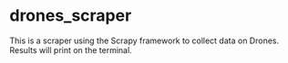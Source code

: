 # drones_scraper

This is a scraper using the Scrapy framework to collect data on Drones.
Results will print on the terminal.
